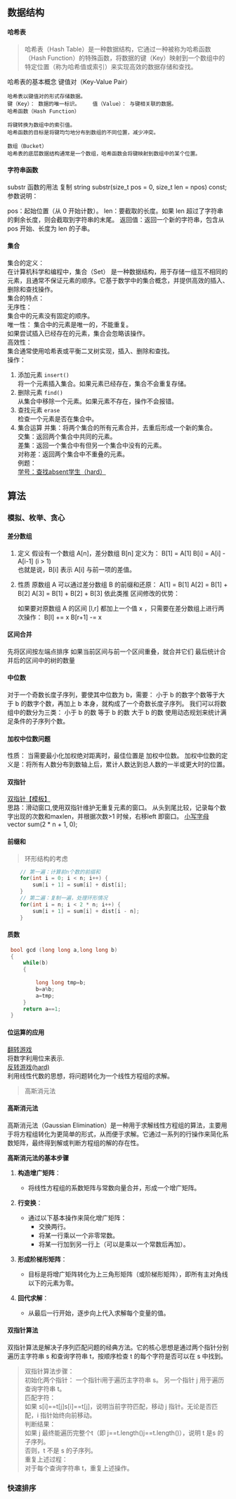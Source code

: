 ## 数据结构

#### 哈希表
> 哈希表（Hash Table）是一种数据结构，它通过一种被称为哈希函数（Hash Function）的特殊函数，将数据的键（Key）映射到一个数组中的特定位置（称为哈希值或索引）来实现高效的数据存储和查找。

哈希表的基本概念
 键值对（Key-Value Pair）

    哈希表以键值对的形式存储数据。
    键（Key）： 数据的唯一标识。    值（Value）： 与键相关联的数据。
    哈希函数（Hash Function）

    将键转换为数组中的索引值。
    哈希函数的目标是将键均匀地分布到数组的不同位置，减少冲突。
    
    数组（Bucket）
    哈希表的底层数据结构通常是一个数组，哈希函数会将键映射到数组中的某个位置。

#### 字符串函数
substr 函数的用法
复制
string substr(size_t pos = 0, size_t len = npos) const;
参数说明：

pos：起始位置（从 0 开始计数）。
len：要截取的长度。如果 len 超过了字符串的剩余长度，则会截取到字符串的末尾。
返回值：返回一个新的字符串，包含从 pos 开始、长度为 len 的子串。
#### 集合
集合的定义：  
    在计算机科学和编程中，集合（Set） 是一种数据结构，用于存储一组互不相同的元素，且通常不保证元素的顺序。它基于数学中的集合概念，并提供高效的插入、删除和查找操作。  
集合的特点：  
    无序性：  
    集合中的元素没有固定的顺序。  
    唯一性： 
    集合中的元素是唯一的，不能重复。  
    如果尝试插入已经存在的元素，集合会忽略该操作。   
    高效性：  
    集合通常使用哈希表或平衡二叉树实现，插入、删除和查找。  
操作：
1. 添加元素 ` insert() `  
将一个元素插入集合。如果元素已经存在，集合不会重复存储。  
2. 删除元素 ` find() `  
从集合中移除一个元素。如果元素不存在，操作不会报错。  
3. 查找元素 ` erase `  
检查一个元素是否在集合中。  
4. 集合运算
并集：将两个集合的所有元素合并，去重后形成一个新的集合。  
交集：返回两个集合中共同的元素。  
差集：返回一个集合中有但另一个集合中没有的元素。  
对称差：返回两个集合中不重叠的元素。  
例题：  
[学号：查找absent学生（hard） ](https://ac.nowcoder.com/acm/contest/20960/1022)
## 算法

### 模拟、枚举、贪心

#### 差分数组
1. 定义 
    假设有一个数组 A[n]，差分数组 B[n] 定义为：
    B[1] = A[1]
    B[i] = A[i] - A[i-1] (i > 1)        
    也就是说，B[i] 表示 A[i] 与前一项的差值。
2. 性质
    原数组 A 可以通过差分数组 B 的前缀和还原：
    A[1] = B[1]
    A[2] = B[1] + B[2]
    A[3] = B[1] + B[2] + B[3] 依此类推
    区间修改的优势：

    如果要对原数组 A 的区间 [l,r] 都加上一个值 x ，只需要在差分数组上进行两次操作：
    B[l] += x
    B[r+1] -= x

#### 区间合并 
先将区间按左端点排序
如果当前区间与前一个区间重叠，就合并它们
最后统计合并后的区间中的树的数量

#### 中位数
对于一个奇数长度子序列，要使其中位数为 b，需要：
小于 b 的数字个数等于大于 b 的数字个数，再加上 b 本身，就构成了一个奇数长度子序列。
我们可以将数组中的数分为三类：
小于 b 的数
等于 b 的数
大于 b 的数
使用动态规划来统计满足条件的子序列个数。

####  加权中位数问题
性质：
当需要最小化加权绝对距离时，最佳位置是 加权中位数。
加权中位数的定义是：将所有人数分布到数轴上后，累计人数达到总人数的一半或更大时的位置。

#### 双指针
[双指针【模板】](https://ac.nowcoder.com/acm/contest/20960?from=acdiscuss)  
    思路：滑动窗口,使用双指针维护无重复元素的窗口。
    从头到尾比较，记录每个数字出现的次数和maxlen，并根据次数>1 时候，右移left 即窗口。
[小写字母](https://ac.nowcoder.com/acm/contest/20960/1015)
vector<long long> sum(2 * n + 1, 0);
#### 前缀和
> 环形结构的考虑
``` cpp    
    // 第一遍：计算前n个数的前缀和
    for(int i = 0; i < n; i++) {
        sum[i + 1] = sum[i] + dist[i];
    }
    // 第二遍：复制一遍，处理环形情况
    for(int i = n; i < 2 * n; i++) {
        sum[i + 1] = sum[i] + dist[i - n];
    }
```
#### 质数
```cpp
 bool gcd (long long a,long long b)
 {
     while(b)
     {
        
         long long tmp=b;                   
         b=a%b;
         a=tmp;
     }
     return a==1;
 }
```
#### 位运算的应用
[翻转游戏](https://ac.nowcoder.com/acm/contest/20960/1018)  
将数字利用位来表示.  
[反转游戏(hard)](https://ac.nowcoder.com/acm/contest/20960/1019)  
利用线性代数的思想，将问题转化为一个线性方程组的求解。  
> 高斯消元法

#### 高斯消元法
高斯消元法（Gaussian Elimination）是一种用于求解线性方程组的算法，主要用于将方程组转化为更简单的形式，从而便于求解。它通过一系列的行操作来简化系数矩阵，最终得到解或判断方程组的解的存在性。

 **高斯消元法的基本步骤**

1. **构造增广矩阵**：
   - 将线性方程组的系数矩阵与常数向量合并，形成一个增广矩阵。

2. **行变换**：
   - 通过以下基本操作来简化增广矩阵：
     - 交换两行。
     - 将某一行乘以一个非零常数。
     - 将某一行加到另一行上（可以是乘以一个常数后再加）。

3. **形成阶梯形矩阵**：
   - 目标是将增广矩阵转化为上三角形矩阵（或阶梯形矩阵），即所有主对角线以下的元素为零。

4. **回代求解**：
   - 从最后一行开始，逐步向上代入求解每个变量的值。   

#### 双指针算法

双指针算法是解决子序列匹配问题的经典方法。它的核心思想是通过两个指针分别遍历主字符串 s 和查询字符串 t，按顺序检查 t 的每个字符是否可以在 s 中找到。  
> 双指针算法步骤：  
    初始化两个指针：
    一个指针i用于遍历主字符串 s。
    另一个指针 j 用于遍历查询字符串 t。  
    匹配字符：  
    如果 s[i]==t[j]s[i]==t[j]，说明当前字符匹配，移动 j 指针。无论是否匹配，i 指针始终向前移动。  
    判断结果：  
    如果 j 最终能遍历完整个t（即 j==t.length()j==t.length()），说明 t 是s 的子序列。  
    否则，t 不是 s 的子序列。  
    重复上述过程：  
    对于每个查询字符串 t，重复上述操作。

### 快速排序